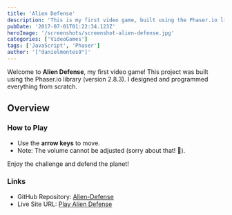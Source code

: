 ```yaml
---
title: 'Alien Defense'
description: 'This is my first video game, built using the Phaser.io library (version 2.8.3). I designed and programmed everything myself.'
pubDate: '2017-07-01T01:22:34.123Z'
heroImage: '/screenshots/screenshot-alien-defense.jpg'
categories: ['VideoGames']
tags: ['JavaScript', 'Phaser']
author: '["danielmontes9"]'
---
```


Welcome to **Alien Defense**, my first video game! This project was built using the Phaser.io library (version 2.8.3). I designed and programmed everything from scratch.

## Overview

### How to Play

- Use the **arrow keys** to move.
- Note: The volume cannot be adjusted (sorry about that! 😬).

Enjoy the challenge and defend the planet!

### Links

- GitHub Repository: <a href="https://www.github.com/danielmontes9/alien-defense" target="_blank">Alien-Defense</a>
- Live Site URL: <a href="https://master.alien-defense.pages.dev/" target="_blank">Play Alien Defense</a>
